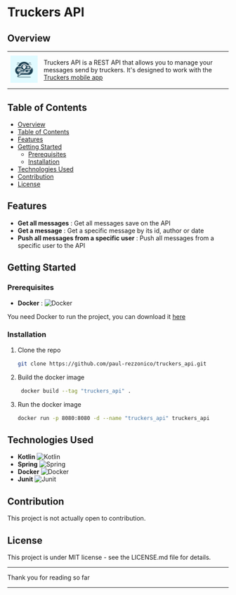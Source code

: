 # Truckers API

## Overview

<table>
  <tr>
    <td>
      <img src="Logo.png" width="150px" alt="Truckers API Logo"/>
    </td>
    <td>
      <p>Truckers API is a REST API that allows you to manage your messages send by truckers. 
      It's designed to work with the <a href="https://github.com/paul-rezzonico/truckers">Truckers mobile app</a>
    </p>
    </td>
  </tr>
</table>

## Table of Contents

- [Overview](#overview)
- [Table of Contents](#table-of-contents)
- [Features](#features)
- [Getting Started](#getting-started)
  - [Prerequisites](#prerequisites)
  - [Installation](#installation)
- [Technologies Used](#technologies-used)
- [Contribution](#contribution)
- [License](#license)

## Features

- **Get all messages** : Get all messages save on the API
- **Get a message** : Get a specific message by its id, author or date
- **Push all messages from a specific user** : Push all messages from a specific user to the API

## Getting Started

### Prerequisites

- **Docker** : ![Docker](https://img.shields.io/badge/Docker-2496ED?style=flat&logo=docker&logoColor=white)

You need Docker to run the project, you can download it [here](https://www.docker.com/get-started)

### Installation

1. Clone the repo
   ```sh
   git clone https://github.com/paul-rezzonico/truckers_api.git
   ```
2. Build the docker image
   ```sh
    docker build --tag "truckers_api" .
    ```
3. Run the docker image
    ```sh
    docker run -p 8080:8080 -d --name "truckers_api" truckers_api
    ```
   

## Technologies Used

- **Kotlin** ![Kotlin](https://img.shields.io/badge/Kotlin-7F52FF?style=flat&logo=kotlin&logoColor=white)
- **Spring** ![Spring](https://img.shields.io/badge/Spring-6DB33F?style=flat&logo=spring&logoColor=white)
- **Docker** ![Docker](https://img.shields.io/badge/Docker-2496ED?style=flat&logo=docker&logoColor=white)
- **Junit** ![Junit](https://img.shields.io/badge/Junit-25A162?style=flat&logo=junit5&logoColor=white)

## Contribution

This project is not actually open to contribution.

## License

This project is under MIT license - see the LICENSE.md file for details.

---

Thank you for reading so far

---
